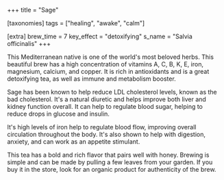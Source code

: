 +++
title = "Sage"

[taxonomies]
tags = ["healing", "awake", "calm"]

[extra]
brew_time = 7
key_effect = "detoxifying"
s_name = "Salvia officinalis"
+++

This Mediterranean native is one of the world's most beloved herbs. This beautiful brew has a high concentration of vitamins A, C, B, K, E, iron, magnesium, calcium, and copper. It is rich in antioxidants and is a great detoxifying tea, as well as immune and metabolism booster. 
<!-- more -->

Sage has been known to help reduce LDL cholesterol levels, known as the bad cholesterol. It's a natural diuretic and helps improve both liver and kidney function overall. It can help to regulate blood sugar, helping to reduce drops in glucose and insulin. 

It's high levels of iron help to regulate blood flow, improving overall circulation throughout the body. It's also shown to help with digestion, anxiety, and can work as an appetite stimulant.

This tea has a bold and rich flavor that pairs well with honey. Brewing is simple and can be made by pulling a few leaves from your garden. If you buy it in the store, look for an organic product for authenticity of the brew.

